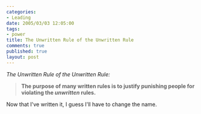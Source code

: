 ```yaml
--- 
categories: 
- Leading
date: 2005/03/03 12:05:00
tags: 
- power
title: The Unwritten Rule of the Unwritten Rule
comments: true
published: true
layout: post
---
```


<p>
<em>The Unwritten Rule of the Unwritten Rule:</em>
</p>
<blockquote>
<p>
<strong>The purpose of many written rules is to justify punishing people for violating the <em>unwritten</em> rules.</strong>
</p>
</blockquote>
<p>Now that I've written it, I guess I'll have to change the name.</p>
